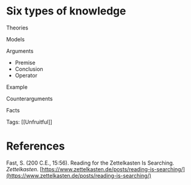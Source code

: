 # Six types of knowledge

Theories

Models

Arguments

- Premise
- Conclusion
- Operator

Example

Counterarguments

Facts

Tags: [[Unfruitful]]

# References

Fast, S. (200 C.E., 15:56). Reading for the Zettelkasten Is Searching. *Zettelkasten*. [https://www.zettelkasten.de/posts/reading-is-searching/](https://www.zettelkasten.de/posts/reading-is-searching/)


